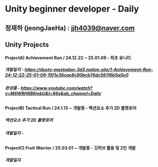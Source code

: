 # **Unity beginner developer - Daily**


## 정재하 (jeongJaeHa) : jjh4039@naver.com


## Unity Projects
#### **ProjectA) Achievement Run / 24.12.22 ~ 25.01.09** - 최초 유니티
##### 개발일지 - https://dusty-mastodon-3d3.notion.site/1-Achievement-Run-24-12-22-25-01-09-15f1e36cae8c80bcb76dc56116b5a0c0
##### 완성품 - https://www.youtube.com/watch?v=M6WBH6B6mbU&t=86s&ab_channel=Daily
##
#### **ProjectB) Tactical Run / 24.1.13 ~ 개발중** - 액션요소 추가 2D 플랫포머
##### 액션요소 추가 2D 플랫포머
##### 개발일지 - 
##
#### **ProjectC) Fruit Warrior / 25.03.01 ~ 개발중** - 깃허브 활용 및 2인 개발
##### 개발일지
